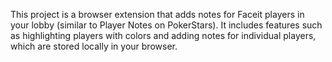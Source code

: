 This project is a browser extension that adds notes for Faceit players in your lobby (similar to Player Notes on PokerStars). It includes features such as highlighting players with colors and adding notes for individual players, which are stored locally in your browser.